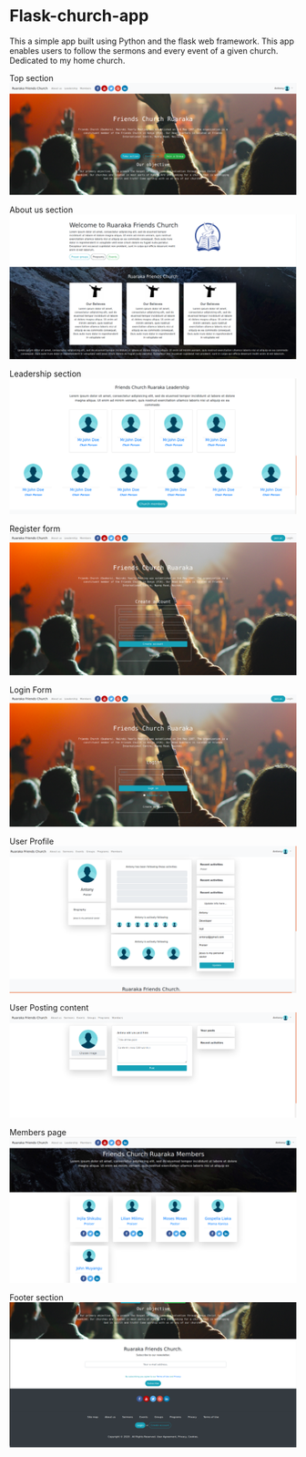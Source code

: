 # Flask-church-app
This a simple app built using Python and the flask web framework. This app enables users to follow the sermons and every event of a given church. Dedicated to my home church.

Top section
![](https://github.com/AntonyIS/Flask-church-app/blob/master/app/static/imgs/church_shot1.png)

About us section
![](https://github.com/AntonyIS/Flask-church-app/blob/master/app/static/imgs/about_us.png)

Leadership section
![](https://github.com/AntonyIS/Flask-church-app/blob/master/app/static/imgs/leaders.png)


Register form
![](https://github.com/AntonyIS/Flask-church-app/blob/master/app/static/imgs/signup_church.png)


Login Form
![](https://github.com/AntonyIS/Flask-church-app/blob/master/app/static/imgs/login_church.png)

User Profile
![](https://github.com/AntonyIS/Flask-church-app/blob/master/app/static/imgs/user_profile.png)

User Posting content
![](https://github.com/AntonyIS/Flask-church-app/blob/master/app/static/imgs/church_post.png)

Members page
![](https://github.com/AntonyIS/Flask-church-app/blob/master/app/static/imgs/members.png)

Footer section
![](https://github.com/AntonyIS/Flask-church-app/blob/master/app/static/imgs/footer_img.png)
